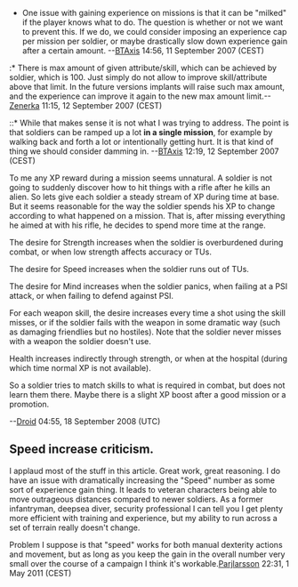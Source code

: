 - One issue with gaining experience on missions is that it can be
  "milked" if the player knows what to do. The question is whether or
  not we want to prevent this. If we do, we could consider imposing an
  experience cap per mission per soldier, or maybe drastically slow down
  experience gain after a certain amount.
  --[BTAxis](User:BTAxis "wikilink") 14:56, 11 September 2007 (CEST)

:\* There is max amount of given attribute/skill, which can be achieved
by soldier, which is 100. Just simply do not allow to improve
skill/attribute above that limit. In the future versions implants will
raise such max amount, and the experience can improve it again to the
new max amount limit.--[Zenerka](User:Zenerka "wikilink") 11:15, 12
September 2007 (CEST)

::\* While that makes sense it is not what I was trying to address. The
point is that soldiers can be ramped up a lot **in a single mission**,
for example by walking back and forth a lot or intentionally getting
hurt. It is that kind of thing we should consider damming in.
--[BTAxis](User:BTAxis "wikilink") 12:19, 12 September 2007 (CEST)

To me any XP reward during a mission seems unnatural. A soldier is not
going to suddenly discover how to hit things with a rifle after he kills
an alien. So lets give each soldier a steady stream of XP during time at
base. But it seems reasonable for the way the soldier spends his XP to
change according to what happened on a mission. That is, after missing
everything he aimed at with his rifle, he decides to spend more time at
the range.

The desire for Strength increases when the soldier is overburdened
during combat, or when low strength affects accuracy or TUs.

The desire for Speed increases when the soldier runs out of TUs.

The desire for Mind increases when the soldier panics, when failing at a
PSI attack, or when failing to defend against PSI.

For each weapon skill, the desire increases every time a shot using the
skill misses, or if the soldier fails with the weapon in some dramatic
way (such as damaging friendlies but no hostiles). Note that the soldier
never misses with a weapon the soldier doesn't use.

Health increases indirectly through strength, or when at the hospital
(during which time normal XP is not available).

So a soldier tries to match skills to what is required in combat, but
does not learn them there. Maybe there is a slight XP boost after a good
mission or a promotion.

--[Droid](User:Droid "wikilink") 04:55, 18 September 2008 (UTC)

## Speed increase criticism.

I applaud most of the stuff in this article. Great work, great
reasoning. I do have an issue with dramatically increasing the "Speed"
number as some sort of experience gain thing. It leads to veteran
characters being able to move outrageous distances compared to newer
soldiers. As a former infantryman, deepsea diver, security professional
I can tell you I get plenty more efficient with training and experience,
but my ability to run across a set of terrain really doesn't change.

Problem I suppose is that "speed" works for both manual dexterity
actions and movement, but as long as you keep the gain in the overall
number very small over the course of a campaign I think it's
workable.[Parjlarsson](User:Parjlarsson "wikilink") 22:31, 1 May 2011
(CEST)